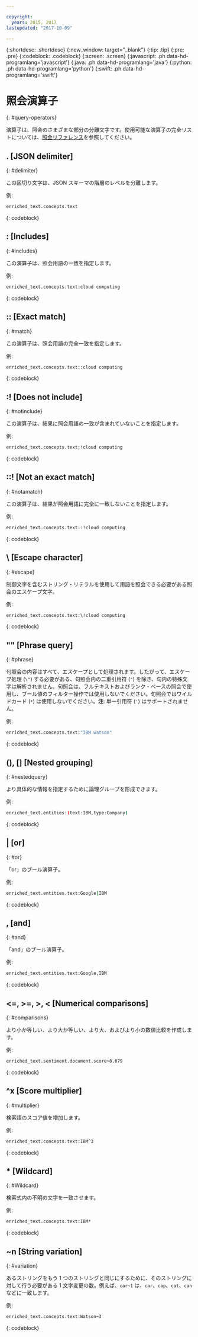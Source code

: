 ```yaml
---

copyright:
  years: 2015, 2017
lastupdated: "2017-10-09"

---
```


{:shortdesc: .shortdesc}
{:new_window: target="_blank"}
{:tip: .tip}
{:pre: .pre}
{:codeblock: .codeblock}
{:screen: .screen}
{:javascript: .ph data-hd-programlang='javascript'}
{:java: .ph data-hd-programlang='java'}
{:python: .ph data-hd-programlang='python'}
{:swift: .ph data-hd-programlang='swift'}

# 照会演算子
{: #query-operators}

演算子は、照会のさまざまな部分の分離文字です。使用可能な演算子の完全リストについては、[照会リファレンス](/docs/services/discovery/query-reference.html#operators)を参照してください。

## . \[JSON delimiter\]
{: #delimiter}

この区切り文字は、JSON スキーマの階層のレベルを分離します。

例:
```bash
enriched_text.concepts.text
```
{: codeblock}

## : \[Includes\]
{: #includes}

この演算子は、照会用語の一致を指定します。

例:
```bash
enriched_text.concepts.text:cloud computing
```
{: codeblock}

## :: \[Exact match\]
{: #match}

この演算子は、照会用語の完全一致を指定します。

例:
```bash
enriched_text.concepts.text::cloud computing
```
{: codeblock}

## :! \[Does not include\]
{: #notinclude}

この演算子は、結果に照会用語の一致が含まれていないことを指定します。

例:
```bash
enriched_text.concepts.text:!cloud computing
```
{: codeblock}

## ::! \[Not an exact match\]
{: #notamatch}

この演算子は、結果が照会用語に完全に一致しないことを指定します。

例:
```bash
enriched_text.concepts.text::!cloud computing
```
{: codeblock}

## \\ \[Escape character\]
{: #escape}

制御文字を含むストリング・リテラルを使用して用語を照会できる必要がある照会のエスケープ文字。

例:
```bash
enriched_text.concepts.text:\!cloud computing
```
{: codeblock}

## "" \[Phrase query\]
{: #phrase}

句照会の内容はすべて、エスケープとして処理されます。したがって、エスケープ処理 (`\"`) する必要がある、句照会内の二重引用符 (`"`) を除き、句内の特殊文字は解析されません。句照会は、フルテキストおよびランク・ベースの照会で使用し、ブール値のフィルター操作では使用しないでください。句照会ではワイルドカード (`*`) は使用しないでください。**注**: 単一引用符 (`'`) はサポートされません。

例:
```bash
enriched_text.concepts.text:"IBM watson"
```
{: codeblock}

## (), \[\] \[Nested grouping\]
{: #nestedquery}

より具体的な情報を指定するために論理グループを形成できます。

例:
```bash
enriched_text.entities:(text:IBM,type:Company)
```
{: codeblock}

## \| \[or\]
{: #or}

「or」のブール演算子。

例:
```bash
enriched_text.entities.text:Google|IBM
```
{: codeblock}

## , \[and\]
{: #and}

「and」のブール演算子。

例:
```bash
enriched_text.entities.text:Google,IBM
```
{: codeblock}

## <=, >=, >, < \[Numerical comparisons\]
{: #comparisons}

より小か等しい、より大か等しい、より大、およびより小の数値比較を作成します。

例:
```bash
enriched_text.sentiment.document.score>0.679
```
{: codeblock}

## ^x \[Score multiplier\]
{: #multiplier}

検索語のスコア値を増加します。

例:
```bash
enriched_text.concepts.text:IBM^3
```
{: codeblock}

## * \[Wildcard\]
{: #Wildcard}

検索式内の不明の文字を一致させます。

例:
```bash
enriched_text.concepts.text:IBM*
```
{: codeblock}

## ~n \[String variation\]
{: #variation}

あるストリングをもう 1 つのストリングと同じにするために、そのストリングに対して行う必要がある 1 文字変更の数。例えば、`car~1` は、`car`、`cap`、`cat`、`can` などに一致します。

例:
```bash
enriched_text.concepts.text:Watson~3
```
{: codeblock}
